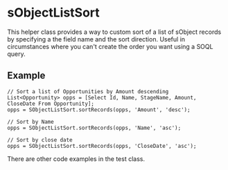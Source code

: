 sObjectListSort
===============

This helper class provides a way to custom sort of a list of sObject records by specifying a the field name and the sort direction. Useful in circumstances where you can't create the order you want using a SOQL query.

## Example

```
// Sort a list of Opportunities by Amount descending
List<Opportunity> opps = [Select Id, Name, StageName, Amount, CloseDate From Opportunity];
opps = SObjectListSort.sortRecords(opps, 'Amount', 'desc');

// Sort by Name
opps = SObjectListSort.sortRecords(opps, 'Name', 'asc');

// Sort by close date
opps = SObjectListSort.sortRecords(opps, 'CloseDate', 'asc');
```

There are other code examples in the test class.
